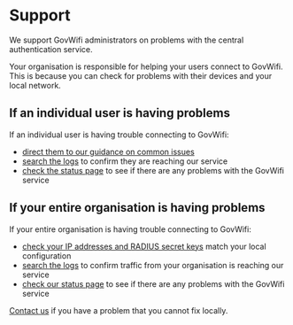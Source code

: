 # Support

We support GovWifi administrators on problems with the central authentication service.

Your organisation is responsible for helping your users connect to GovWifi. This is because you can check for problems with their devices and your local network.

## If an individual user is having problems

If an individual user is having trouble connecting to GovWifi:

- [direct them to our guidance on common issues](https://www.wifi.service.gov.uk/connect-to-govwifi/get-help-connecting/)
- [search the logs](https://admin.wifi.service.gov.uk/logs/search/new/username) to confirm they are reaching our service
- [check the status page](https://status.wifi.service.gov.uk) to see if there are any problems with the GovWifi service

## If your entire organisation is having problems

If your entire organisation is having trouble connecting to GovWifi:

- [check your IP addresses and RADIUS secret keys](https://admin.wifi.service.gov.uk/ips) match your local configuration
- [search the logs](https://admin.wifi.service.gov.uk/logs/search/new/location) to confirm traffic from your organisation is reaching our service
- [check our status page](https://status.wifi.service.gov.uk) to see if there are any problems with the GovWifi service

[Contact us](https://admin.wifi.service.gov.uk/help) if you have a problem that you cannot fix locally.
